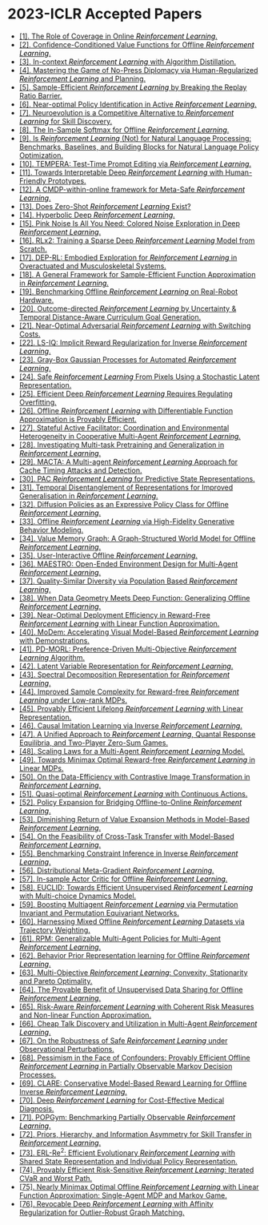# 2023-ICLR Accepted Papers

 - [[1]. The Role of Coverage in Online <font color='black'>*Reinforcement Learning*</font>.](https://openreview.net/pdf?id=LQIjzPdDt3q)
 - [[2]. Confidence-Conditioned Value Functions for Offline <font color='black'>*Reinforcement Learning*</font>.](https://openreview.net/pdf?id=Zeb5mTuqT5)
 - [[3]. In-context <font color='black'>*Reinforcement Learning*</font> with Algorithm Distillation.](https://openreview.net/pdf?id=hy0a5MMPUv)
 - [[4]. Mastering the Game of No-Press Diplomacy via Human-Regularized <font color='black'>*Reinforcement Learning*</font> and Planning.](https://openreview.net/pdf?id=F61FwJTZhb)
 - [[5]. Sample-Efficient <font color='black'>*Reinforcement Learning*</font> by Breaking the Replay Ratio Barrier.](https://openreview.net/pdf?id=OpC-9aBBVJe)
 - [[6]. Near-optimal Policy Identification in Active <font color='black'>*Reinforcement Learning*</font>.](https://openreview.net/pdf?id=3OR2tbtnYC-)
 - [[7]. Neuroevolution is a Competitive Alternative to <font color='black'>*Reinforcement Learning*</font> for Skill Discovery.](https://openreview.net/pdf?id=6BHlZgyPOZY)
 - [[8]. The In-Sample Softmax for Offline <font color='black'>*Reinforcement Learning*</font>.](https://openreview.net/pdf?id=u-RuvyDYqCM)
 - [[9]. Is <font color='black'>*Reinforcement Learning*</font> (Not) for Natural Language Processing: Benchmarks, Baselines, and Building Blocks for Natural Language Policy Optimization.](https://openreview.net/pdf?id=8aHzds2uUyB)
 - [[10]. TEMPERA: Test-Time Prompt Editing via <font color='black'>*Reinforcement Learning*</font>.](https://openreview.net/pdf?id=gSHyqBijPFO)
 - [[11]. Towards Interpretable Deep <font color='black'>*Reinforcement Learning*</font> with Human-Friendly Prototypes.](https://openreview.net/pdf?id=hWwY_Jq0xsN)
 - [[12]. A CMDP-within-online framework for Meta-Safe <font color='black'>*Reinforcement Learning*</font>.](https://openreview.net/pdf?id=mbxz9Cjehr)
 - [[13]. Does Zero-Shot <font color='black'>*Reinforcement Learning*</font> Exist?](https://openreview.net/pdf?id=MYEap_OcQI)
 - [[14]. Hyperbolic Deep <font color='black'>*Reinforcement Learning*</font>.](https://openreview.net/pdf?id=TfBHFLgv77)
 - [[15]. Pink Noise Is All You Need: Colored Noise Exploration in Deep <font color='black'>*Reinforcement Learning*</font>.](https://openreview.net/pdf?id=hQ9V5QN27eS)
 - [[16]. RLx2: Training a Sparse Deep <font color='black'>*Reinforcement Learning*</font> Model from Scratch.](https://openreview.net/pdf?id=DJEEqoAq7to)
 - [[17]. DEP-RL: Embodied Exploration for <font color='black'>*Reinforcement Learning*</font> in Overactuated and Musculoskeletal Systems.](https://openreview.net/pdf?id=C-xa_D3oTj6)
 - [[18]. A General Framework for Sample-Efficient Function Approximation in <font color='black'>*Reinforcement Learning*</font>.](https://openreview.net/pdf?id=dqITIpZ5Z4b)
 - [[19]. Benchmarking Offline <font color='black'>*Reinforcement Learning*</font> on Real-Robot Hardware.](https://openreview.net/pdf?id=3k5CUGDLNdd)
 - [[20]. Outcome-directed <font color='black'>*Reinforcement Learning*</font> by Uncertainty \& Temporal Distance-Aware Curriculum Goal Generation.](https://openreview.net/pdf?id=v69itrHLEu)
 - [[21]. Near-Optimal Adversarial <font color='black'>*Reinforcement Learning*</font> with Switching Costs.](https://openreview.net/pdf?id=i9ogGQHYbkY)
 - [[22]. LS-IQ: Implicit Reward Regularization for Inverse <font color='black'>*Reinforcement Learning*</font>.](https://openreview.net/pdf?id=o3Q4m8jg4BR)
 - [[23]. Gray-Box Gaussian Processes for Automated <font color='black'>*Reinforcement Learning*</font>.](https://openreview.net/pdf?id=rmoMvptXK7M)
 - [[24]. Safe <font color='black'>*Reinforcement Learning*</font> From Pixels Using a Stochastic Latent Representation.](https://openreview.net/pdf?id=b39dQt_uffW)
 - [[25]. Efficient Deep <font color='black'>*Reinforcement Learning*</font> Requires Regulating Overfitting.](https://openreview.net/pdf?id=14-kr46GvP-)
 - [[26]. Offline <font color='black'>*Reinforcement Learning*</font> with Differentiable Function Approximation is Provably Efficient.](https://openreview.net/pdf?id=6jfbOWzWTcE)
 - [[27]. Stateful Active Facilitator: Coordination and Environmental Heterogeneity in Cooperative Multi-Agent <font color='black'>*Reinforcement Learning*</font>.](https://openreview.net/pdf?id=B4maZQLLW0_)
 - [[28]. Investigating Multi-task Pretraining and Generalization in <font color='black'>*Reinforcement Learning*</font>.](https://openreview.net/pdf?id=sSt9fROSZRO)
 - [[29]. MACTA: A Multi-agent <font color='black'>*Reinforcement Learning*</font> Approach for Cache Timing Attacks and Detection.](https://openreview.net/pdf?id=CDlHZ78-Xzi)
 - [[30]. PAC <font color='black'>*Reinforcement Learning*</font> for Predictive State Representations.](https://openreview.net/pdf?id=FVW7Mi2ph6C)
 - [[31]. Temporal Disentanglement of Representations for Improved Generalisation in <font color='black'>*Reinforcement Learning*</font>.](https://openreview.net/pdf?id=sPgP6aISLTD)
 - [[32]. Diffusion Policies as an Expressive Policy Class for Offline <font color='black'>*Reinforcement Learning*</font>.](https://openreview.net/pdf?id=AHvFDPi-FA)
 - [[33]. Offline <font color='black'>*Reinforcement Learning*</font> via High-Fidelity Generative Behavior Modeling.](https://openreview.net/pdf?id=42zs3qa2kpy)
 - [[34]. Value Memory Graph: A Graph-Structured World Model for Offline <font color='black'>*Reinforcement Learning*</font>.](https://openreview.net/pdf?id=UYcIheNY9Pf)
 - [[35]. User-Interactive Offline <font color='black'>*Reinforcement Learning*</font>.](https://openreview.net/pdf?id=a4COps0uokg)
 - [[36]. MAESTRO: Open-Ended Environment Design for Multi-Agent <font color='black'>*Reinforcement Learning*</font>.](https://openreview.net/pdf?id=sKWlRDzPfd7)
 - [[37]. Quality-Similar Diversity via Population Based <font color='black'>*Reinforcement Learning*</font>.](https://openreview.net/pdf?id=bLmSMXbqXr)
 - [[38]. When Data Geometry Meets Deep Function: Generalizing Offline <font color='black'>*Reinforcement Learning*</font>.](https://openreview.net/pdf?id=lMO7TC7cuuh)
 - [[39]. Near-Optimal Deployment Efficiency in Reward-Free <font color='black'>*Reinforcement Learning*</font> with Linear Function Approximation.](https://openreview.net/pdf?id=SNwH0dDGl7_)
 - [[40]. MoDem: Accelerating Visual Model-Based <font color='black'>*Reinforcement Learning*</font> with Demonstrations.](https://openreview.net/pdf?id=JdTnc9gjVfJ)
 - [[41]. PD-MORL: Preference-Driven Multi-Objective <font color='black'>*Reinforcement Learning*</font> Algorithm.](https://openreview.net/pdf?id=zS9sRyaPFlJ)
 - [[42]. Latent Variable Representation for <font color='black'>*Reinforcement Learning*</font>.](https://openreview.net/pdf?id=mQpmZVzXK1h)
 - [[43]. Spectral Decomposition Representation for <font color='black'>*Reinforcement Learning*</font>.](https://openreview.net/pdf?id=FBMLeaXpZN)
 - [[44]. Improved Sample Complexity for Reward-free <font color='black'>*Reinforcement Learning*</font> under Low-rank MDPs.](https://openreview.net/pdf?id=jpsw-KuOi7r)
 - [[45]. Provably Efficient Lifelong <font color='black'>*Reinforcement Learning*</font> with Linear Representation.](https://openreview.net/pdf?id=Qd0p0bl-A9t)
 - [[46]. Causal Imitation Learning via Inverse <font color='black'>*Reinforcement Learning*</font>.](https://openreview.net/pdf?id=B-z41MBL_tH)
 - [[47]. A Unified Approach to <font color='black'>*Reinforcement Learning*</font>, Quantal Response Equilibria, and Two-Player Zero-Sum Games.](https://openreview.net/pdf?id=DpE5UYUQzZH)
 - [[48]. Scaling Laws for a Multi-Agent <font color='black'>*Reinforcement Learning*</font> Model.](https://openreview.net/pdf?id=ZrEbzL9eQ3W)
 - [[49]. Towards Minimax Optimal Reward-free <font color='black'>*Reinforcement Learning*</font> in Linear MDPs.](https://openreview.net/pdf?id=U9HW6vyNClg)
 - [[50]. On the Data-Efficiency with Contrastive Image Transformation in <font color='black'>*Reinforcement Learning*</font>.](https://openreview.net/pdf?id=-nm-rHXi5ga)
 - [[51]. Quasi-optimal <font color='black'>*Reinforcement Learning*</font> with Continuous Actions.](https://openreview.net/pdf?id=O8Vc52xFSUR)
 - [[52]. Policy Expansion for Bridging Offline-to-Online <font color='black'>*Reinforcement Learning*</font>.](https://openreview.net/pdf?id=-Y34L45JR6z)
 - [[53]. Diminishing Return of Value Expansion Methods in Model-Based <font color='black'>*Reinforcement Learning*</font>.](https://openreview.net/pdf?id=H4Ncs5jhTCu)
 - [[54]. On the Feasibility of Cross-Task Transfer with Model-Based <font color='black'>*Reinforcement Learning*</font>.](https://openreview.net/pdf?id=KB1sc5pNKFv)
 - [[55]. Benchmarking Constraint Inference in Inverse <font color='black'>*Reinforcement Learning*</font>.](https://openreview.net/pdf?id=vINj_Hv9szL)
 - [[56]. Distributional Meta-Gradient <font color='black'>*Reinforcement Learning*</font>.](https://openreview.net/pdf?id=LGkmUauBUL)
 - [[57]. In-sample Actor Critic for Offline <font color='black'>*Reinforcement Learning*</font>.](https://openreview.net/pdf?id=dfDv0WU853R)
 - [[58]. EUCLID: Towards Efficient Unsupervised <font color='black'>*Reinforcement Learning*</font> with Multi-choice Dynamics Model.](https://openreview.net/pdf?id=xQAjSr64PTc)
 - [[59]. Boosting Multiagent <font color='black'>*Reinforcement Learning*</font> via Permutation Invariant and Permutation Equivariant Networks.](https://openreview.net/pdf?id=OxNQXyZK-K8)
 - [[60]. Harnessing Mixed Offline <font color='black'>*Reinforcement Learning*</font> Datasets via Trajectory Weighting.](https://openreview.net/pdf?id=OhUAblg27z)
 - [[61]. RPM: Generalizable Multi-Agent Policies for Multi-Agent <font color='black'>*Reinforcement Learning*</font>.](https://openreview.net/pdf?id=HnSceSzlfrY)
 - [[62]. Behavior Prior Representation learning for Offline <font color='black'>*Reinforcement Learning*</font>.](https://openreview.net/pdf?id=hQ4K9Bf4G2B)
 - [[63]. Multi-Objective <font color='black'>*Reinforcement Learning*</font>: Convexity, Stationarity and Pareto Optimality.](https://openreview.net/pdf?id=TjEzIsyEsQ6)
 - [[64]. The Provable Benefit of Unsupervised Data Sharing for Offline <font color='black'>*Reinforcement Learning*</font>.](https://openreview.net/pdf?id=MTTPLcwvqTt)
 - [[65]. Risk-Aware <font color='black'>*Reinforcement Learning*</font> with Coherent Risk Measures and Non-linear Function Approximation.](https://openreview.net/pdf?id=-RwZOVybbj)
 - [[66]. Cheap Talk Discovery and Utilization in Multi-Agent <font color='black'>*Reinforcement Learning*</font>.](https://openreview.net/pdf?id=cddbeL1HWaD)
 - [[67]. On the Robustness of Safe <font color='black'>*Reinforcement Learning*</font> under Observational Perturbations.](https://openreview.net/pdf?id=jbIYfq4Tr-)
 - [[68]. Pessimism in the Face of Confounders: Provably Efficient Offline <font color='black'>*Reinforcement Learning*</font> in Partially Observable Markov Decision Processes.](https://openreview.net/pdf?id=PbkBDQ5_UbV)
 - [[69]. CLARE: Conservative Model-Based Reward Learning for Offline Inverse <font color='black'>*Reinforcement Learning*</font>.](https://openreview.net/pdf?id=5aT4ganOd98)
 - [[70]. Deep <font color='black'>*Reinforcement Learning*</font> for Cost-Effective Medical Diagnosis.](https://openreview.net/pdf?id=0WVNuEnqVu)
 - [[71]. POPGym: Benchmarking Partially Observable <font color='black'>*Reinforcement Learning*</font>.](https://openreview.net/pdf?id=chDrutUTs0K)
 - [[72]. Priors, Hierarchy, and Information Asymmetry for Skill Transfer in <font color='black'>*Reinforcement Learning*</font>.](https://openreview.net/pdf?id=0v4VkCSkHNm)
 - [[73]. ERL-Re$^2$: Efficient Evolutionary <font color='black'>*Reinforcement Learning*</font> with Shared State Representation and Individual Policy Representation.](https://openreview.net/pdf?id=FYZCHEtt6H0)
 - [[74]. Provably Efficient Risk-Sensitive <font color='black'>*Reinforcement Learning*</font>: Iterated CVaR and Worst Path.](https://openreview.net/pdf?id=Yn0xg-kHNW-)
 - [[75]. Nearly Minimax Optimal Offline <font color='black'>*Reinforcement Learning*</font> with Linear Function Approximation: Single-Agent MDP and Markov Game.](https://openreview.net/pdf?id=UP_GHHPw7rP)
 - [[76]. Revocable Deep <font color='black'>*Reinforcement Learning*</font> with Affinity Regularization for Outlier-Robust Graph Matching.](https://openreview.net/pdf?id=QjQibO3scV_)
